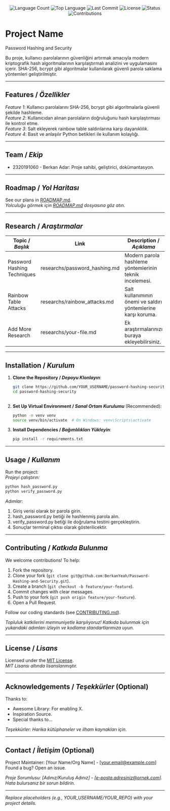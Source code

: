 <div align="center">
  <img src="https://img.shields.io/github/languages/count/keyvanarasteh/Project?style=flat-square&color=blueviolet" alt="Language Count">
  <img src="https://img.shields.io/github/languages/top/keyvanarasteh/Project?style=flat-square&color=1e90ff" alt="Top Language">
  <img src="https://img.shields.io/github/last-commit/keyvanarasteh/Project?style=flat-square&color=ff69b4" alt="Last Commit">
  <img src="https://img.shields.io/github/license/keyvanarasteh/Project?style=flat-square&color=yellow" alt="License">
  <img src="https://img.shields.io/badge/Status-Active-green?style=flat-square" alt="Status">
  <img src="https://img.shields.io/badge/Contributions-Welcome-brightgreen?style=flat-square" alt="Contributions">
</div>

# Project Name
Password Hashing and Security


Bu proje, kullanıcı parolalarının güvenliğini artırmak amacıyla modern kriptografik hash algoritmalarının karşılaştırmalı analizini ve uygulamasını içerir. SHA-256, bcrypt gibi algoritmalar kullanılarak güvenli parola saklama yöntemleri geliştirilmiştir.


---

## Features / *Özellikler*

*Feature 1*: Kullanıcı parolalarını SHA-256, bcrypt gibi algoritmalarla güvenli şekilde hashleme.  
*Feature 2*: Kullanıcıdan alınan parolaların doğruluğunu hash karşılaştırması ile kontrol etme.  
*Feature 3*: Salt ekleyerek rainbow table saldırılarına karşı dayanıklılık.  
*Feature 4*: Basit ve anlaşılır Python betikleri ile kullanım kolaylığı.  

---



## Team / *Ekip*

- 2320191060 - Berkan Adar:  Proje sahibi, geliştirici, dokümantasyon.  
 
  

---

## Roadmap / *Yol Haritası*

See our plans in [ROADMAP.md](ROADMAP.md).  
*Yolculuğu görmek için [ROADMAP.md](ROADMAP.md) dosyasına göz atın.*

---

## Research / *Araştırmalar*

| Topic / *Başlık*        | Link                                    | Description / *Açıklama*                        |
|-------------------------|-----------------------------------------|------------------------------------------------|
| Password Hashing Techniques   | researchs/password_hashing.md       | Modern parola hashleme yöntemlerinin teknik incelemesi.     |
| Rainbow Table Attacks         | researchs/rainbow_attacks.md        | Salt kullanımının önemi ve saldırı yöntemlerine karşı koruma.|
| Add More Research             | researchs/your-file.md              | Ek araştırmalarınızı buraya ekleyebilirsiniz.               |

---

## Installation / *Kurulum*

1. **Clone the Repository / *Depoyu Klonlayın***:  
   ```bash
   git clone https://github.com/YOUR_USERNAME/password-hashing-security.git
   cd password-hashing-security
  
   ```

2. **Set Up Virtual Environment / *Sanal Ortam Kurulumu*** (Recommended):  
   ```bash
   python -m venv venv
   source venv/bin/activate  # On Windows: venv\Scripts\activate
   ```

3. **Install Dependencies / *Bağımlılıkları Yükleyin***:  
   ```bash
   pip install -r requirements.txt
   ```

---

## Usage / *Kullanım*

Run the project:  
*Projeyi çalıştırın:*

```bash
python hash_password.py
python verify_password.py
```



*Adımlar*:  
1. Giriş verisi olarak bir parola girin.
2. hash_password.py betiği ile hashlenmiş parola alın.
3. verify_password.py betiği ile doğrulama testini gerçekleştirin.
4. Sonuçlar terminal çıktısı olarak gösterilicektir.

---

## Contributing / *Katkıda Bulunma*

We welcome contributions! To help:  
1. Fork the repository.  
2. Clone your fork (`git clone git@github.com:BerkanYeah/Password-Hashing-and-Security.git`).  
3. Create a branch (`git checkout -b feature/your-feature`).  
4. Commit changes with clear messages.  
5. Push to your fork (`git push origin feature/your-feature`).  
6. Open a Pull Request.  

Follow our coding standards (see [CONTRIBUTING.md](CONTRIBUTING.md)).  

*Topluluk katkilerini memnuniyetle karşılıyoruz! Katkıda bulunmak için yukarıdaki adımları izleyin ve kodlama standartlarımıza uyun.*

---

## License / *Lisans*

Licensed under the [MIT License](LICENSE.md).  
*MIT Lisansı altında lisanslanmıştır.*

---

## Acknowledgements / *Teşekkürler* (Optional)

Thanks to:  
- Awesome Library: For enabling X.  
- Inspiration Source.  
- Special thanks to...  

*Teşekkürler: Harika kütüphaneler ve ilham kaynakları için.*

---

## Contact / *İletişim* (Optional)

Project Maintainer: [Your Name/Org Name] - [your.email@example.com]  
Found a bug? Open an issue.  

*Proje Sorumlusu: [Adınız/Kuruluş Adınız] - [e-posta.adresiniz@ornek.com]. Hata bulursanız bir sorun bildirin.*

---

*Replace placeholders (e.g., YOUR_USERNAME/YOUR_REPO) with your project details.*
